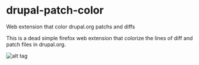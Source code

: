# drupal-patch-color
Web extension that color drupal.org patchs and diffs

This is a dead simple firefox web extension that colorize the lines of diff and patch files in drupal.org.

![alt tag](https://image.ibb.co/dq8qQ8/Capture.png "Coloration example")
